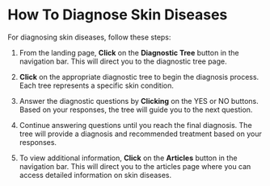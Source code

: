 # How To Diagnose Skin Diseases

For diagnosing skin diseases, follow these steps:

1. From the landing page, **Click** on the **Diagnostic Tree** button in the navigation bar. This will direct you to the diagnostic tree page.

2. **Click** on the appropriate diagnostic tree to begin the diagnosis process. Each tree represents a specific skin condition.

3. Answer the diagnostic questions by **Clicking** on the YES or NO buttons. Based on your responses, the tree will guide you to the next question.

4. Continue answering questions until you reach the final diagnosis. The tree will provide a diagnosis and recommended treatment based on your responses.

5. To view additional information, **Click** on the **Articles** button in the navigation bar. This will direct you to the articles page where you can access detailed information on skin diseases.
